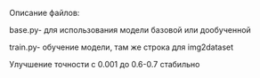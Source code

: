 Описание файлов:


base.py- для использования модели базовой или дообученной


train.py- обучение модели, там же строка для img2dataset 


Улучшение точности с 0.001 до 0.6-0.7 стабильно
